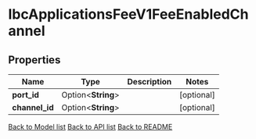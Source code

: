 # IbcApplicationsFeeV1FeeEnabledChannel

## Properties

Name | Type | Description | Notes
------------ | ------------- | ------------- | -------------
**port_id** | Option<**String**> |  | [optional]
**channel_id** | Option<**String**> |  | [optional]

[Back to Model list](../README.md#documentation-for-models) [Back to API list](../README.md#documentation-for-api-endpoints) [Back to README](../README.md)



